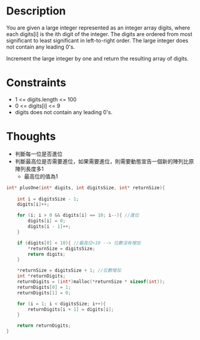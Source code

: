 # Description

You are given a large integer represented as an integer array digits, where each digits[i] is the ith digit of the integer. The digits are ordered from most significant to least significant in left-to-right order. The large integer does not contain any leading 0's.

Increment the large integer by one and return the resulting array of digits.

# Constraints

- 1 <= digits.length <= 100
- 0 <= digits[i] <= 9
- digits does not contain any leading 0's.

# Thoughts

- 判斷每一位是否進位
- 判斷最高位是否需要進位，如果需要進位，則需要動態宣告一個新的陣列比原陣列長度多1
	- 最高位的值為1

```c
int* plusOne(int* digits, int digitsSize, int* returnSize){
	
	int i = digitsSize - 1;
	digits[i]++;

	for (i; i > 0 && digits[i] == 10; i--){ //進位
		digits[i] = 0;
		digits[i - 1]++;
	}

	if (digits[0] < 10){ //最高位<10 --> 位數沒有增加
		*returnSize = digitsSize;
		return digits;
	}

	*returnSize = digitsSize + 1; //位數增加
	int *returnDigits;
	returnDigits = (int*)malloc(*returnSize * sizeof(int));
	returnDigits[0] = 1;
	returnDigits[1] = 0;

	for (i = 1; i < digitsSize; i++){
		returnDigits[i + 1] = digits[i];
	}

	return returnDigits;
}
```
